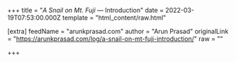 
+++
title = "<cite>A Snail on Mt. Fuji</cite> — Introduction"
date = 2022-03-19T07:53:00.000Z
template = "html_content/raw.html"

[extra]
feedName = "arunkprasad.com"
author = "Arun Prasad"
originalLink = "https://arunkprasad.com/log/a-snail-on-mt-fuji-introduction/"
raw = ""

+++

